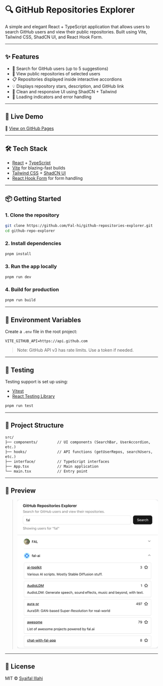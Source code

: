 # 🔍 GitHub Repositories Explorer

A simple and elegant React + TypeScript application that allows users to search GitHub users and view their public repositories. Built using Vite, Tailwind CSS, ShadCN UI, and React Hook Form.

---

## ✨ Features

- 🔎 Search for GitHub users (up to 5 suggestions)
- 📁 View public repositories of selected users
- 📋 Repositories displayed inside interactive accordions
- 💡 Displays repository stars, description, and GitHub link
- 🌙 Clean and responsive UI using ShadCN + Tailwind
- 🔄 Loading indicators and error handling

---

## 🚀 Live Demo

🔗 [View on GitHub Pages](https://fal-hi.github.io/github-repositories-explorer)

---

## 🛠️ Tech Stack

- [React](https://react.dev/) + [TypeScript](https://www.typescriptlang.org/)
- [Vite](https://vitejs.dev/) for blazing-fast builds
- [Tailwind CSS](https://tailwindcss.com/) + [ShadCN UI](https://ui.shadcn.com/)
- [React Hook Form](https://react-hook-form.com/) for form handling

---

## 📦 Getting Started

### 1. Clone the repository

```bash
git clone https://github.com/Fal-hi/github-repositories-explorer.git
cd github-repo-explorer
```

### 2. Install dependencies

```bash
pnpm install
```

### 3. Run the app locally

```bash
pnpm run dev
```

### 4. Build for production

```bash
pnpm run build
```

---

## 🔐 Environment Variables

Create a `.env` file in the root project:

```env
VITE_GITHUB_API=https://api.github.com
```

> Note: GitHub API v3 has rate limits. Use a token if needed.

---

## 🧪 Testing

Testing support is set up using:

- [Vitest](https://vitest.dev/)
- [React Testing Library](https://testing-library.com/)

```bash
pnpm run test
```

---

## 📁 Project Structure

```
src/
├── components/         // UI components (SearchBar, UserAccordion, etc.)
├── hooks/              // API functions (getUserRepos, searchUsers, etc.)
├── interface/          // TypeScript interfaces
├── App.tsx             // Main application
└── main.tsx            // Entry point
```

---

## 📸 Preview

> ![screenshot or gif of app](./public/images/app-preview.png)

---

## 📄 License

MIT © [Syaifal Illahi](https://github.com/Fal-hi)
